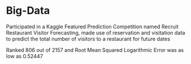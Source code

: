 # Big-Data
Participated in a Kaggle Featured Prediction Competition named Recruit Restaurant Visitor Forecasting, made use of reservation and visitation data to predict the total number of visitors to a restaurant for future dates

Ranked 806 out of 2157 and Root Mean Squared Logarithmic Error was as low as 0.52447
